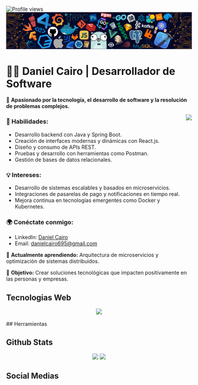 ![Profile views](https://komarev.com/ghpvc/?username=DanielEC16&style=square&color=blueviolet)
![Github Banner](https://github.com/Jaydeep-Yadav/Jaydeep-Yadav/blob/main/banner.png)


# 👨‍💻 Daniel Cairo | Desarrollador de Software  

🚀 **Apasionado por la tecnología, el desarrollo de software y la resolución de problemas complejos.**

<img align="right" height="400px" src="https://gifdb.com/images/thumbnail/classic-pacman-pixelated-icon-8suswgu61ehudg7t.gif"  />

<h3> 🔧 Habilidades: </h3>

- Desarrollo backend con Java y Spring Boot.
- Creación de interfaces modernas y dinámicas con React.js.
- Diseño y consumo de APIs REST.
- Pruebas y desarrollo con herramientas como Postman.
- Gestión de bases de datos relacionales.


<h3>💡 Intereses:</h3>

- Desarrollo de sistemas escalables y basados en microservicios.
- Integraciones de pasarelas de pago y notificaciones en tiempo real.
- Mejora continua en tecnologías emergentes como Docker y Kubernetes.

<h3> 🌍 Conéctate conmigo: </h3>

- LinkedIn: [Daniel Cairo](https://www.linkedin.com/in/daniel-cairo/)
- Email: [danielcairo695@gmail.com](mailto:danielcairo695@gmail.com)

📘 **Actualmente aprendiendo:** Arquitectura de microservicios y optimización de sistemas distribuidos.

🎯 **Objetivo:** Crear soluciones tecnológicas que impacten positivamente en las personas y empresas.


## Tecnologias Web

<p align="center">
  <a href="https://skillicons.dev">
    <img src="https://skillicons.dev/icons?i=html,css,js,sass,git,astro,docker,react,php,bash,bootstrap,eclipse,idea,java,jenkins,jquery,laravel,md,mysql,nodejs,npm,spring,pnpm,postgres,postman,pug,react,svelte,ts,vite,vscode,yarn" />
  </a>
</p>
## Herramientas


## Github Stats
<div align="center">
<img src="https://github-readme-stats.vercel.app/api?username=DanielEC16&&show_icons=true&count_private=true&theme=github_dark">
<img src="https://github-readme-stats.vercel.app/api/top-langs/?username=DanielEC16&layout=compact&theme=github_dark"/>
</div>

## Social Medias

